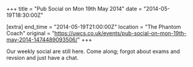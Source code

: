 +++
title = "Pub Social on Mon 19th May 2014"
date = "2014-05-19T18:30:00Z"

[extra]
end_time = "2014-05-19T21:00:00Z"
location = "The Phantom Coach"
original = "https://uwcs.co.uk/events/pub-social-on-mon-19th-may-2014-1474489093506/"
+++

Our weekly social are still here. Come along; forgot about exams and revsion and just have a chat.

